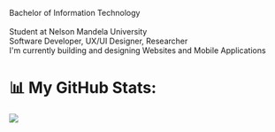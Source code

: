 Bachelor of Information Technology <br/>  
Student at Nelson Mandela University<br/> 
Software Developer, UX/UI Designer, Researcher<br/> 
I'm currently building and designing Websites and Mobile Applications<br/>

# 📊 My GitHub Stats:
![](https://github-readme-stats.vercel.app/api/top-langs/?username=AvelaNkanini&theme=react&hide_border=false&include_all_commits=true&count_private=false&layout=compact)

<!-- Proudly created with GPRM ( https://gprm.itsvg.in ) -->

